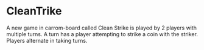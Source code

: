 # CleanTrike
A new game in carrom-board called Clean Strike is played by 2 players with multiple turns. A turn has a player attempting to strike a coin with the striker. Players alternate in taking turns.
